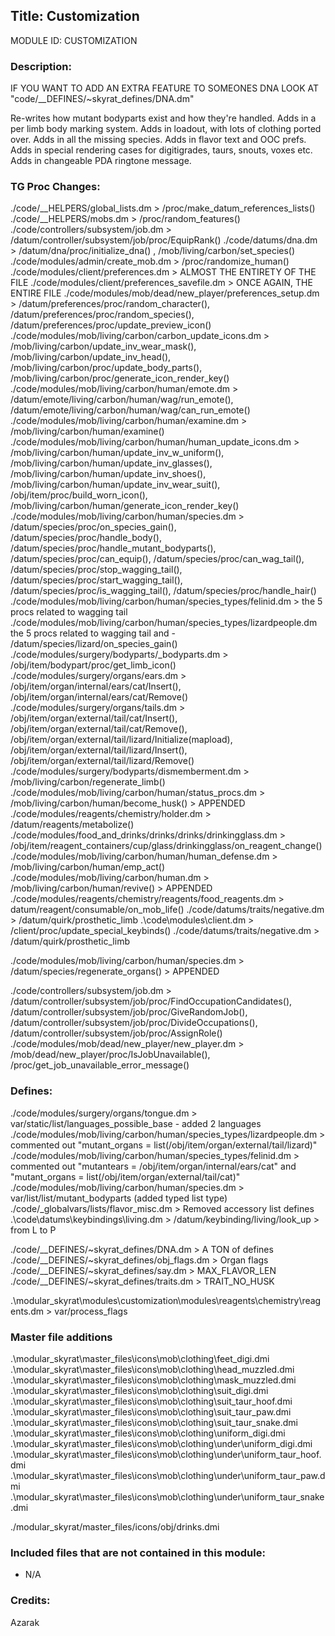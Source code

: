 ## Title: Customization

MODULE ID: CUSTOMIZATION

### Description:

IF YOU WANT TO ADD AN EXTRA FEATURE TO SOMEONES DNA LOOK AT "code/__DEFINES/~skyrat_defines/DNA.dm"

Re-writes how mutant bodyparts exist and how they're handled. Adds in a per limb body marking system. Adds in loadout, with lots of clothing ported over. Adds in all the missing species. Adds in flavor text and OOC prefs. Adds in special rendering cases for digitigrades, taurs, snouts, voxes etc. Adds in changeable PDA ringtone message.

### TG Proc Changes:

 ./code/__HELPERS/global_lists.dm > /proc/make_datum_references_lists()
 ./code/__HELPERS/mobs.dm > /proc/random_features()
 ./code/controllers/subsystem/job.dm > /datum/controller/subsystem/job/proc/EquipRank()
 ./code/datums/dna.dm > /datum/dna/proc/initialize_dna() , /mob/living/carbon/set_species()
 ./code/modules/admin/create_mob.dm > /proc/randomize_human()
 ./code/modules/client/preferences.dm > ALMOST THE ENTIRETY OF THE FILE
 ./code/modules/client/preferences_savefile.dm > ONCE AGAIN, THE ENTIRE FILE
 ./code/modules/mob/dead/new_player/preferences_setup.dm > /datum/preferences/proc/random_character(), /datum/preferences/proc/random_species(), /datum/preferences/proc/update_preview_icon()
 ./code/modules/mob/living/carbon/carbon_update_icons.dm > /mob/living/carbon/update_inv_wear_mask(), /mob/living/carbon/update_inv_head(), /mob/living/carbon/proc/update_body_parts(), /mob/living/carbon/proc/generate_icon_render_key()
 ./code/modules/mob/living/carbon/human/emote.dm > /datum/emote/living/carbon/human/wag/run_emote(), /datum/emote/living/carbon/human/wag/can_run_emote()
 ./code/modules/mob/living/carbon/human/examine.dm > /mob/living/carbon/human/examine()
 ./code/modules/mob/living/carbon/human/human_update_icons.dm > /mob/living/carbon/human/update_inv_w_uniform(), /mob/living/carbon/human/update_inv_glasses(), /mob/living/carbon/human/update_inv_shoes(), /mob/living/carbon/human/update_inv_wear_suit(), /obj/item/proc/build_worn_icon(), /mob/living/carbon/human/generate_icon_render_key()
 ./code/modules/mob/living/carbon/human/species.dm > /datum/species/proc/on_species_gain(), /datum/species/proc/handle_body(), /datum/species/proc/handle_mutant_bodyparts(), /datum/species/proc/can_equip(), /datum/species/proc/can_wag_tail(), /datum/species/proc/stop_wagging_tail(), /datum/species/proc/start_wagging_tail(), /datum/species/proc/is_wagging_tail(), /datum/species/proc/handle_hair()
 ./code/modules/mob/living/carbon/human/species_types/felinid.dm > the 5 procs related to wagging tail
 ./code/modules/mob/living/carbon/human/species_types/lizardpeople.dm the 5 procs related to wagging tail and - /datum/species/lizard/on_species_gain()
 ./code/modules/surgery/bodyparts/_bodyparts.dm > /obj/item/bodypart/proc/get_limb_icon()
 ./code/modules/surgery/organs/ears.dm > /obj/item/organ/internal/ears/cat/Insert(), /obj/item/organ/internal/ears/cat/Remove()
 ./code/modules/surgery/organs/tails.dm > /obj/item/organ/external/tail/cat/Insert(), /obj/item/organ/external/tail/cat/Remove(), /obj/item/organ/external/tail/lizard/Initialize(mapload), /obj/item/organ/external/tail/lizard/Insert(), /obj/item/organ/external/tail/lizard/Remove()
 ./code/modules/surgery/bodyparts/dismemberment.dm > /mob/living/carbon/regenerate_limb()
 ./code/modules/mob/living/carbon/human/status_procs.dm > /mob/living/carbon/human/become_husk() > APPENDED
 ./code/modules/reagents/chemistry/holder.dm > /datum/reagents/metabolize()
 ./code/modules/food_and_drinks/drinks/drinks/drinkingglass.dm > /obj/item/reagent_containers/cup/glass/drinkingglass/on_reagent_change()
 ./code/modules/mob/living/carbon/human/human_defense.dm > /mob/living/carbon/human/emp_act()
 ./code/modules/mob/living/carbon/human.dm > /mob/living/carbon/human/revive() > APPENDED
 ./code/modules/reagents/chemistry/reagents/food_reagents.dm > datum/reagent/consumable/on_mob_life()
 ./code/datums/traits/negative.dm > /datum/quirk/prosthetic_limb
 .\code\modules\client.dm > /client/proc/update_special_keybinds()
  ./code/datums/traits/negative.dm > /datum/quirk/prosthetic_limb

 ./code/modules/mob/living/carbon/human/species.dm > /datum/species/regenerate_organs() > APPENDED

 ./code/controllers/subsystem/job.dm > /datum/controller/subsystem/job/proc/FindOccupationCandidates(), /datum/controller/subsystem/job/proc/GiveRandomJob(), /datum/controller/subsystem/job/proc/DivideOccupations(), /datum/controller/subsystem/job/proc/AssignRole()
 ./code/modules/mob/dead/new_player/new_player.dm > /mob/dead/new_player/proc/IsJobUnavailable(), /proc/get_job_unavailable_error_message()

### Defines:

./code/modules/surgery/organs/tongue.dm > var/static/list/languages_possible_base - added 2 languages
./code/modules/mob/living/carbon/human/species_types/lizardpeople.dm > commented out "mutant_organs = list(/obj/item/organ/external/tail/lizard)"
./code/modules/mob/living/carbon/human/species_types/felinid.dm > commented out "mutantears = /obj/item/organ/internal/ears/cat" and "mutant_organs = list(/obj/item/organ/external/tail/cat)"
./code/modules/mob/living/carbon/human/species.dm > var/list/list/mutant_bodyparts (added typed list type)
./code/_globalvars/lists/flavor_misc.dm > Removed accessory list defines
.\code\datums\keybindings\living.dm > /datum/keybinding/living/look_up > from L to P

./code/__DEFINES/~skyrat_defines/DNA.dm > A TON of defines
./code/__DEFINES/~skyrat_defines/obj_flags.dm  > Organ flags
./code/__DEFINES/~skyrat_defines/say.dm > MAX_FLAVOR_LEN
./code/__DEFINES/~skyrat_defines/traits.dm > TRAIT_NO_HUSK

.\modular_skyrat\modules\customization\modules\reagents\chemistry\reagents.dm > var/process_flags

### Master file additions

.\modular_skyrat\master_files\icons\mob\clothing\feet_digi.dmi
.\modular_skyrat\master_files\icons\mob\clothing\head_muzzled.dmi
.\modular_skyrat\master_files\icons\mob\clothing\mask_muzzled.dmi
.\modular_skyrat\master_files\icons\mob\clothing\suit_digi.dmi
.\modular_skyrat\master_files\icons\mob\clothing\suit_taur_hoof.dmi
.\modular_skyrat\master_files\icons\mob\clothing\suit_taur_paw.dmi
.\modular_skyrat\master_files\icons\mob\clothing\suit_taur_snake.dmi
.\modular_skyrat\master_files\icons\mob\clothing\uniform_digi.dmi
.\modular_skyrat\master_files\icons\mob\clothing\under\uniform_digi.dmi
.\modular_skyrat\master_files\icons\mob\clothing\under\uniform_taur_hoof.dmi
.\modular_skyrat\master_files\icons\mob\clothing\under\uniform_taur_paw.dmi
.\modular_skyrat\master_files\icons\mob\clothing\under\uniform_taur_snake.dmi

./modular_skyrat/master_files/icons/obj/drinks.dmi

### Included files that are not contained in this module:

- N/A

### Credits:

Azarak
